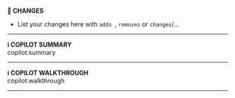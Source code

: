 **🔧 CHANGES**

- List your changes here with `adds `, `removes` or `changes`/...

---

**ℹ️ COPILOT SUMMARY**
<br>
copilot:summary

---

**ℹ️ COPILOT WALKTHROUGH**
<br>
copilot:walkthrough

---
